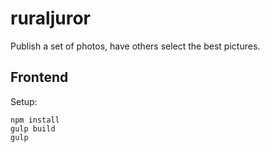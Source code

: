 # ruraljuror

Publish a set of photos, have others select the best pictures.

## Frontend

Setup:

```
npm install
gulp build
gulp
```
